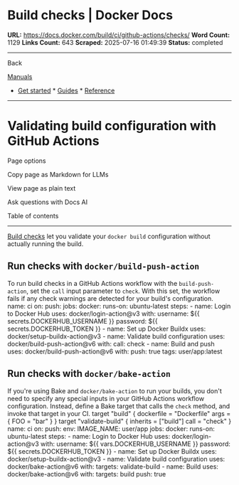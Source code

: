 # Build checks | Docker Docs

**URL:** https://docs.docker.com/build/ci/github-actions/checks/
**Word Count:** 1129
**Links Count:** 643
**Scraped:** 2025-07-16 01:49:39
**Status:** completed

---

Back

[Manuals](https://docs.docker.com/manuals/)

  * [Get started](https://docs.docker.com/get-started/)   * [Guides](https://docs.docker.com/guides/)   * [Reference](https://docs.docker.com/reference/)

* * *

# Validating build configuration with GitHub Actions

Page options

Copy page as Markdown for LLMs

View page as plain text

Ask questions with Docs AI

Table of contents

* * *

[Build checks](https://docs.docker.com/build/checks/) let you validate your `docker build` configuration without actually running the build.

## Run checks with `docker/build-push-action`

To run build checks in a GitHub Actions workflow with the `build-push-action`, set the `call` input parameter to `check`. With this set, the workflow fails if any check warnings are detected for your build's configuration.               name: ci          on:       push:          jobs:       docker:         runs-on: ubuntu-latest         steps:           - name: Login to Docker Hub             uses: docker/login-action@v3             with:               username: ${{ secrets.DOCKERHUB_USERNAME }}               password: ${{ secrets.DOCKERHUB_TOKEN }}                      - name: Set up Docker Buildx             uses: docker/setup-buildx-action@v3                - name: Validate build configuration             uses: docker/build-push-action@v6             with:               call: check                - name: Build and push             uses: docker/build-push-action@v6             with:               push: true               tags: user/app:latest

## Run checks with `docker/bake-action`

If you're using Bake and `docker/bake-action` to run your builds, you don't need to specify any special inputs in your GitHub Actions workflow configuration. Instead, define a Bake target that calls the `check` method, and invoke that target in your CI.               target "build" {       dockerfile = "Dockerfile"       args = {         FOO = "bar"       }     }     target "validate-build" {       inherits = ["build"]       call = "check"     }               name: ci          on:       push:          env:       IMAGE_NAME: user/app          jobs:       docker:         runs-on: ubuntu-latest         steps:           - name: Login to Docker Hub             uses: docker/login-action@v3             with:               username: ${{ vars.DOCKERHUB_USERNAME }}               password: ${{ secrets.DOCKERHUB_TOKEN }}                - name: Set up Docker Buildx             uses: docker/setup-buildx-action@v3                - name: Validate build configuration             uses: docker/bake-action@v6             with:               targets: validate-build                - name: Build             uses: docker/bake-action@v6             with:               targets: build               push: true